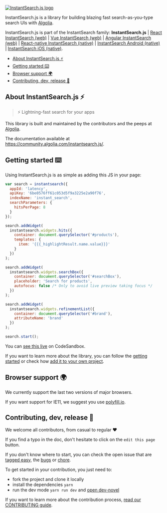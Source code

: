 [![InstantSearch.js logo][logo]][website]

InstantSearch.js is a library for building blazing fast search-as-you-type search UIs with [Algolia][algolia-website].

InstantSearch.js is part of the InstantSearch family:
**InstantSearch.js**
| [React InstantSearch (web)][react-instantsearch-github]
| [Vue InstantSearch (web)][vue-instantsearch-github]
| [Angular InstantSearch (web)][instantsearch-angular-github]
| [React-native InstantSearch (native)][react-instantsearch-github]
| [InstantSearch Android (native)][instantsearch-android-github]
| [InstantSearch iOS (native)][instantsearch-ios-github].

<!-- START doctoc generated TOC please keep comment here to allow auto update -->
<!-- DON'T EDIT THIS SECTION, INSTEAD RE-RUN doctoc TO UPDATE -->


- [About InstantSearch.js ⚡️](#about-instantsearchjs-%EF%B8%8F)
- [Getting started ⌨️](#getting-started-)
- [Browser support 🌍](#browser-support-)
- [Contributing, dev, release 🚀](#contributing-dev-release-)

<!-- END doctoc generated TOC please keep comment here to allow auto update -->

## About InstantSearch.js ⚡️

> ⚡ Lightning-fast search for your apps

This library is built and maintained by the contributors and the peeps at [Algolia][algolia-website].

The documentation available at <https://community.algolia.com/instantsearch.js/>.

## Getting started ⌨️

Using InstantSearch.js is as simple as adding this JS in your page:

```javascript
var search = instantsearch({
  appId: 'latency',
  apiKey: '6be0576ff61c053d5f9a3225e2a90f76',
  indexName: 'instant_search',
  searchParameters: {
    hitsPerPage: 8
  }
});

search.addWidget(
  instantsearch.widgets.hits({
    container: document.querySelector('#products'),
    templates: {
      item: '{{{_highlightResult.name.value}}}'
    }
  })
);

search.addWidget(
  instantsearch.widgets.searchBox({
    container: document.querySelector('#searchBox'),
    placeholder: 'Search for products',
    autofocus: false /* Only to avoid live preview taking focus */
  })
);

search.addWidget(
  instantsearch.widgets.refinementList({
    container: document.querySelector('#brand'),
    attributeName: 'brand'
  })
);

search.start();
```

You can [see this live](https://codesandbox.io/s/github/algolia/instantsearch-templates/tree/master/src/InstantSearch.js) on CodeSandbox.

If you want to learn more about the library, you
can follow the [getting started](https://community.algolia.com/instantsearch.js/v2/getting-started.html)
or check how [add it to your own project](https://community.algolia.com/instantsearch.js/v2/guides/usage.html).


## Browser support 🌍

We currently support the last two versions of major browsers.

If you want support for IE11, we suggest you use [polyfill.io](https://polyfill.io).

## Contributing, dev, release 🚀

We welcome all contributors, from casual to regular ❤️

If you find a typo in the doc, don't hesitate to click on the `edit this page` button.

If you don't know where to start, you can check the open issue that are [tagged easy](https://github.com/algolia/instantsearch.js/issues?q=is%3Aopen+is%3Aissue+label%3A%22Difficulty%3A++++++%E2%9D%84%EF%B8%8F+easy%22), the [bugs](https://github.com/algolia/instantsearch.js/issues?q=is%3Aissue+is%3Aopen+label%3A%22%E2%9D%A4+Bug%22) or [chore](https://github.com/algolia/instantsearch.js/issues?q=is%3Aissue+is%3Aopen+label%3A%22%E2%9C%A8+Chore%22).

To get started in your contribution, you just need to:
 - fork the project and clone it locally
 - install the dependencies `yarn`
 - run the dev mode `yarn run dev` and [open dev-novel](http://localhost:8080/)

If you want to learn more about the contribution process, [read our CONTRIBUTING guide](CONTRIBUTING.md).

[logo]: https://community.algolia.com/instantsearch.js/v2/assets/img/InstantSearch-JavaScript.svg
[website]: https://community.algolia.com/instantsearch.js
[algolia-website]: https://www.algolia.com/
[react-instantsearch-github]: https://github.com/algolia/react-instantsearch/
[vue-instantsearch-github]: https://github.com/algolia/vue-instantsearch
[instantsearch-android-github]: https://github.com/algolia/instantsearch-android
[instantsearch-ios-github]: https://github.com/algolia/instantsearch-ios
[instantsearch-angular-github]: https://github.com/algolia/angular-instantsearch

